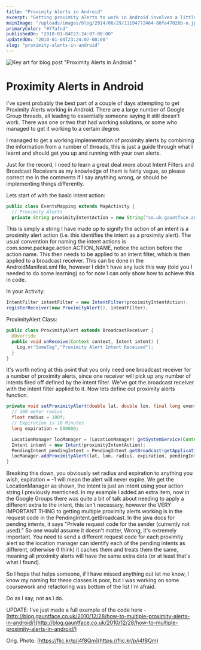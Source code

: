 ```yaml
---
title: "Proximity Alerts in Android"
excerpt: "Getting proximity alerts to work in Android involves a little bit of black magic, as noted here."
mainImage: "/uploads/images/blog/2014/06/29/11194772464-80fe47026b-o.jpg"
primaryColor: "#77afcd"
publishedOn: "2010-01-04T23:24:07-08:00"
updatedOn: "2010-01-04T23:24:07-08:00"
slug: "proximity-alerts-in-android"
---
```

![Key art for blog post "Proximity Alerts in Android "](/uploads/images/blog/2014/06/29/11194772464-80fe47026b-o.jpg)

# Proximity Alerts in Android

I've spent probably the best part of a couple of days attempting to get Proximity Alerts working in Android. There are a large number of Google Group threads, all leading to essentially someone saying it still doesn't work. There was one or two that had working solutions, or some who managed to get it working to a certain degree.

I managed to get a working implementation of proximity alerts by combining the information from a number of threads, this is just a guide through what I learnt and should get you up and running with your own alerts.

Just for the record, I need to learn a great deal more about Intent Filters and Broadcast Receivers as my knowledge of them is fairly vague, so please correct me in the comments if I say anything wrong, or should be implementing things differently.

Lets start of with the basic intent action:

```java
public class EventsMapping extends MapActivity {
  // Proximity Alerts
  private String proximityIntentAction = new String("co.uk.gauntface.android.wheresmycontacts.PROXIMITY_ALERT");
```

This is simply a string I have made up to signify the action of an intent is a proximity alert action (i.e. this identifies the intent as a proximity alert). The usual convention for naming the intent actions is com.some.package.action.ACTION_NAME, notice the action before the action name. This then needs to be applied to an intent filter, which is then applied to a broadcast receiver. This can be done in the AndroidManifest.xml file, however I didn't have any luck this way (told you I needed to do some learning) so for now I can only show how to achieve this in code.

In your Activity:

```java
IntentFilter intentFilter = new IntentFilter(proximityIntentAction);
registerReceiver(new ProximityAlert(), intentFilter);
```

ProximityAlert Class:

```java
public class ProximityAlert extends BroadcastReceiver {
  @Override
  public void onReceive(Context context, Intent intent) {
    Log.v("SomeTag","Proximity Alert Intent Received");
  }
}
```

It's worth noting at this point that you only need one broadcast receiver for a number of proximity alerts, since one receiver will pick up any number of intents fired off defined by the intent filter. We've got the broadcast receiver with the intent filter applied to it. Now lets define out proximity alerts function.

```java
private void setProximityAlert(double lat, double lon, final long eventID, int requestCode) {
  // 100 meter radius
  float radius = 100f;
  // Expiration is 10 Minutes
  long expiration = 600000;

  LocationManager locManager = (LocationManager) getSystemService(Context.LOCATION_SERVICE);
  Intent intent = new Intent(proximityIntentAction);
  PendingIntent pendingIntent = PendingIntent.getBroadcast(getApplicationContext(), requestCode, intent, PendingIntent.FLAG_CANCEL_CURRENT);
  locManager.addProximityAlert(lat, lon, radius, expiration, pendingIntent);
}
```

Breaking this down, you obviously set radius and expiration to anything you wish, expiration = -1 will mean the alert will never expire. We get the LocationManager as shown, the intent is just an intent using your action string I previously mentioned. In my example I added an extra item, now in the Google Groups there was quite a bit of talk about needing to apply a different extra to the intent, this isn't necessary, however the VERY IMPORTANT THING to getting multiple proximity alerts working is in the request code in the PendingIntent.getBroadcast. In the java docs for pending intents, it says "Private request code for the sender (currently not used)." So one would assume it doesn't matter, Wrong, it's extremely important. You need to send a different request code for each proximity alert so the location manager can identify each of the pending intents as different, otherwise (I think) it caches them and treats them the same, meaning all proximity alerts will have the same extra data (or at least that's what I found).

So I hope that helps someone, if I have missed anything out let me know, I know my naming for these classes is poor, but I was working on some coursework and refactoring was bottom of the list I'm afraid.

Do as I say, not as I do.

UPDATE: I've just made a full example of the code here - [http://blog.gauntface.co.uk/2010/12/28/how-to-multiple-proximity-alerts-in-android/](http://blog.gauntface.co.uk/2010/12/28/how-to-multiple-proximity-alerts-in-android/)

Orig. Photo: [https://flic.kr/p/i4f8Qm](https://flic.kr/p/i4f8Qm)